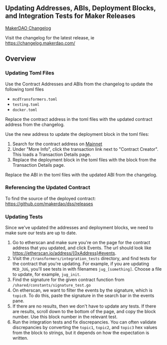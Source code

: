 ## Updating Addresses, ABIs, Deployment Blocks, and Integration Tests for Maker Releases
[MakerDAO Changelog](https://changelog.makerdao.com/)

Visit the changelog for the latest release, ie https://changelog.makerdao.com/

## Overview
### Updating Toml Files
Use the Contract Addresses and ABIs from the changelog to update the following toml files
* `mcdTransformers.toml`
* `testing.toml`
* `docker.toml`

Replace the contract address in the toml files with the updated contract address from the changelog.

Use the new address to update the deployment block in the toml files:
1. Search for the contract address on [Mainnet](https://etherscan.io/)
2. Under "More Info", click the transaction link next to "Contract Creator". This loads a Transaction Details page.
3. Replace the deployment block in the toml files with the block from the Transaction Details page.

Replace the ABI in the toml files with the updated ABI from the changelog.

### Referencing the Updated Contract
To find the source of the deployed contract:
https://github.com/makerdao/dss/releases

### Updating Tests
Since we've updated the addresses and deployment blocks, we need to make sure our tests are up to date.
1. Go to etherscan and make sure you're on the page for the contract address that you updated, and click Events. The url should look like https://etherscan.io/address/{0xAddress}#events.
2. Visit the `/transformers/integration_tests` directory, and find tests for the contract that you're updating. For example, if you are updating `MCD_JUG`, you'll see tests in with filenames `jug_[something]`. Choose a file to update, for example, `jug_init`.
3. Find the signature for the given contract function from `/shared/constants/signature_test.go`
4. On etherscan, we want to filter the events by the signature, which is `topic0`. To do this, paste the signature in the search bar in the events pane.
5. If there are no results, then we don't have to update any tests. If there are results, scroll down to the bottom of the page, and copy the block number. Use this block number in the relevant test.
6. Run the integration tests and fix discrepancies. You can often validate discrepancies by converting the `topic1`, `topic2`, and `topic3` hex values from the block to strings, but it depends on how the expectation is written.
